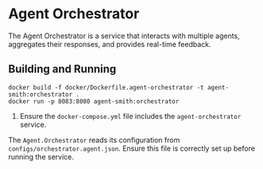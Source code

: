 # Agent Orchestrator

The Agent Orchestrator is a service that interacts with multiple agents, aggregates their responses, and provides real-time feedback.

## Building and Running

	docker build -f docker/Dockerfile.agent-orchestrator -t agent-smith:orchestrator .
	docker run -p 8083:8080 agent-smith:orchestrator

1. Ensure the `docker-compose.yml` file includes the `agent-orchestrator` service.

The `Agent.Orchestrator` reads its configuration from `configs/orchestrator.agent.json`. Ensure this file is correctly set up before running the service.
